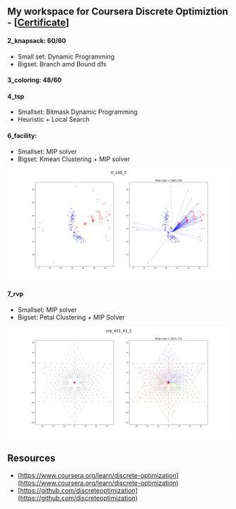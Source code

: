 ## My workspace for Coursera Discrete Optimiztion - [[Certificate](https://www.coursera.org/account/accomplishments/verify/YXTNUBC3G3LX)]

#### 2_knapsack: 60/60
- Small set: Dynamic Programming
- Bigset: Branch amd Bound dfs

#### 3_coloring: 48/60

#### 4_tsp
- Smallset: Bitmask Dynamic Programming
- Heuristic + Local Search

#### 6_facility:
- Smallset: MIP solver
- Bigset: Kmean Clustering + MIP solver

<img src="6_facility/assets/fl_100_7.png" width="600"/>


#### 7_rvp
- Smallset: MIP solver
- Bigset: Petal Clustering + MIP Solver

<img src="7_vrp/assets/vrp_421_41_1.png" width="600"/>


## Resources
- [https://www.coursera.org/learn/discrete-optimization](https://www.coursera.org/learn/discrete-optimization)
- [https://github.com/discreteoptimization](https://github.com/discreteoptimization)

